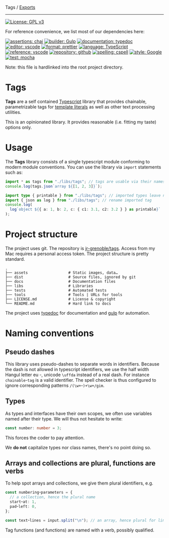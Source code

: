 Tags / [Exports](modules.md)

---

[![License: GPL v3](https://img.shields.io/badge/License-GPLv3-blue.svg)](https://www.gnu.org/licenses/gpl-3.0)

For reference convenience, we list most of our dependencies here:

[![assertions: chai](https://img.shields.io/badge/bdd-chai-a40802.svg)](https://www.chaijs.com/api/bdd)
[![builder: Gulp](https://img.shields.io/badge/builder-gulp-ff2000.svg)](https://gulpjs.com)
[![documentation: typedoc](https://img.shields.io/badge/doc_gen-typedoc-8000ff.svg)](https://typedoc.org)
[![editor: vscode](https://img.shields.io/badge/edit-vscode-0060ff.svg)](https://code.visualstudio.com/docs/editor/tasks)
[![format: prettier](https://img.shields.io/badge/format-prettier-ffff00.svg)](https://github.com/prettier/prettier)
[![language: TypeScript](https://img.shields.io/badge/%3C%2F%3E-typescript-0080ff.svg)](http://www.typescriptlang.org/)
[![reference: vscode](https://img.shields.io/badge/ref-MDN-80a0ff.svg)](https://developer.mozilla.org/en-US/docs/Web/JavaScript/Guide/Modules)
[![repository: github](https://img.shields.io/badge/repo-tags-black.svg)](https://github.com/jr-grenoble/tags)
[![spelling: cspell](https://img.shields.io/badge/spelling-cspell-40ff50.svg)](https://github.com/streetsidesoftware/vscode-spell-checker/)
[![style: Google](https://img.shields.io/badge/style-google-60ff40.svg)](https://github.com/google/gts)
[![test: mocha](https://img.shields.io/badge/test-mocha-c29d7f.svg)](https://mochajs.org)

Note: this file is hardlinked into the root project directory.

# Tags

**Tags** are a self contained [Typescript](https://www.typescriptlang.org/) library that provides chainable, parametrizable tags for [template literals](https://developer.mozilla.org/en-US/docs/Web/JavaScript/Reference/Template_literals) as well as other text processing utilities.

This is an opinionated library. It provides reasonable (i.e. fitting my taste) options only.

# Usage

The **Tags** library consists of a single typescript module conforming to modern module conventions. You can use the library via `import` statements such as:

```typescript
import * as tags from "./libs/tags"; // tags are usable via their names qualified with "tags"
console.log(tags.json`array ${[1, 2, 3]}`);

import type { printable } from "./libs/tags"; // imported types leave no trace in the executable code
import { json as log } from "./libs/tags"; // rename imported tag
console.log(
  log`object ${{ a: 1, b: 2, c: { c1: 3.1, c2: 3.2 } } as printable}`
);
```

# Project structure

The project uses git. The repository is [jr-grenoble/tags](https://github.com/jr-grenoble/tags). Access from my Mac requires a personal access token. The project structure is pretty standard.

    .
    ├── assets                  # Static images, data…
    ├── dist                    # Source files, ignored by git
    ├── docs                    # Documentation files
    ├── libs                    # Libraries
    ├── tests                   # Automated tests
    ├── tools                   # Tools | URLs for tools
    ├── LICENSE.md              # License & copyright
    └── README.md               # Hard link to docs

The project uses [typedoc](https://typedoc.org/) for documentation and [gulp](https://gulpjs.com/) for automation.

# Naming conventions

## Pseudo dashes

This library uses pseudo-dashes to separate words in identifiers. Because the dash is not allowed in typescript identifiers, we use the half width Hangul letter eu `ｰ`, unicode `\uffda` instead of a real dash. For instance `chainableｰtag` is a valid identifier. The spell checker is thus configured to ignore corresponding patterns `/(\w+ｰ)+\w+/gim`.

## Types

As types and interfaces have their own scopes, we often use variables named after their type. We will thus not hesitate to write:

```typescript
const number: number = 3;
```

This forces the coder to pay attention.

We **do not** capitalize types nor class names, there's no point doing so.

## Arrays and collections are plural, functions are verbs

To help spot arrays and collections, we give them plural identifiers, e.g.

```typescript
const numberingｰparameters = {
  // a collection, hence the plural name
  startｰat: 1,
  padｰleft: 0,
};

const textｰlines = input.split("\n"); // an array, hence plural for lines
```

Tag functions (and functions) are named with a verb, possibly qualified.
